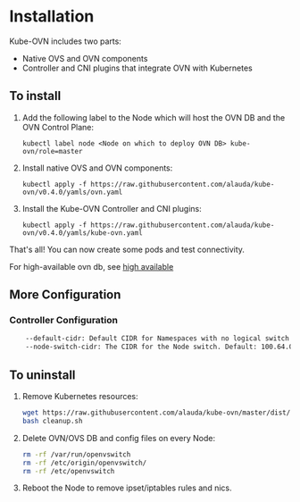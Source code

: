 # Installation


Kube-OVN includes two parts:
- Native OVS and OVN components
- Controller and CNI plugins that integrate OVN with Kubernetes

## To install

1. Add the following label to the Node which will host the OVN DB and the OVN Control Plane:

    `kubectl label node <Node on which to deploy OVN DB> kube-ovn/role=master`
2. Install native OVS and OVN components:

    `kubectl apply -f https://raw.githubusercontent.com/alauda/kube-ovn/v0.4.0/yamls/ovn.yaml`
3. Install the Kube-OVN Controller and CNI plugins:

    `kubectl apply -f https://raw.githubusercontent.com/alauda/kube-ovn/v0.4.0/yamls/kube-ovn.yaml`

That's all! You can now create some pods and test connectivity.

For high-available ovn db, see [high available](high-available.md)

## More Configuration

### Controller Configuration

```bash
    --default-cidr: Default CIDR for Namespaces with no logical switch annotation, default: 10.16.0.0/16
    --node-switch-cidr: The CIDR for the Node switch. Default: 100.64.0.0/16
```

## To uninstall

1. Remove Kubernetes resources:

    ```bash
    wget https://raw.githubusercontent.com/alauda/kube-ovn/master/dist/images/cleanup.sh
    bash cleanup.sh
    ```

2. Delete OVN/OVS DB and config files on every Node:

    ```bash
    rm -rf /var/run/openvswitch
    rm -rf /etc/origin/openvswitch/
    rm -rf /etc/openvswitch
    ```
3. Reboot the Node to remove ipset/iptables rules and nics.